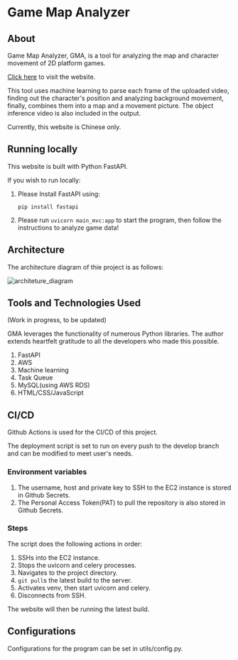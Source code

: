 # Game Map Analyzer

## About



Game Map Analyzer, GMA, is a tool for analyzing the map and character movement of 2D platform games.

[Click here](https://traces.fun/) to visit the website.

This tool uses machine learning to parse each frame of the uploaded video,\
finding out the character's position and analyzing background movement,\
finally, combines them into a map and a movement picture.
The object inference video is also included in the output.

Currently, this website is Chinese only.

## Running locally

This website is built with Python FastAPI.

If you wish to run locally:
1. Please Install FastAPI using:

    ```pip install fastapi```

2. Please run `uvicorn main_mvc:app` to start the program, then follow the instructions to analyze game data!

## Architecture

The architecture diagram of thie project is as follows:

![architeture_diagram](https://github.com/user-attachments/assets/5d358dc7-862f-48a1-b03c-aa0874456d27)

## Tools and Technologies Used

(Work in progress, to be updated)

GMA leverages the functionality of numerous Python libraries. The author extends heartfelt gratitude to all the developers who made this possible.

1. FastAPI
2. AWS
3. Machine learning
4. Task Queue
5. MySQL(using AWS RDS)
6. HTML/CSS/JavaScript

## CI/CD

Github Actions is used for the CI/CD of this project.

The deployment script is set to run on every push to the develop branch and can be modified to meet user's needs.

### Environment variables

1. The username, host and private key to SSH to the EC2 instance is stored in Github Secrets.
2. The Personal Access Token(PAT) to pull the repository is also stored in Github Secrets.

### Steps

The script does the following actions in order:

1. SSHs into the EC2 instance.
2. Stops the uvicorn and celery processes.
3. Navigates to the project directory.
4. `git pull`s the latest build to the server.
5. Activates venv, then start uvicorn and celery.
6. Disconnects from SSH.

The website will then be running the latest build.

## Configurations

Configurations for the program can be set in utils/config.py.

